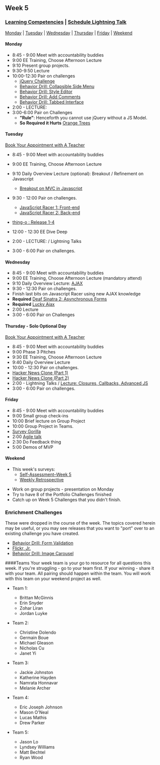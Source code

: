 ## Week 5

### [Learning Competencies](learning-competencies/week-5-lc.md) | [Schedule Lightning Talk](lightning-talks/lt-week5.md)

[Monday](#monday) | [Tuesday](#tuesday) | [Wednesday](#wednesday) | [Thursday](#thursday) | [Friday](#friday) | [Weekend](#weekend)

#### Monday

* 8:45 - 9:00 Meet with accountability buddies
* 9:00  EE Training, Choose Afternoon Lecture
* 9:10 Present group projects.
* 9:30-9:50 Lecture
* 10:00-12:30 Pair on challenges
  * [jQuery Challenge](../../../jquery-challenge)
  * [Behavior Drill: Collapsible Side Menu](../../../behavior-drill-collapsible-side-menu-challenge)
  * [Behavior Drill: Style Editor](../../../behavior-drill-style-editor-challenge)
  * [Behavior Drill: Add Comments](../../../behavior-drill-add-comments-challenge)
  * [Behavior Drill: Tabbed Interface](../../../behavior-drill-tabbed-interface-challenge)
* 2:00 - LECTURE:
* 3:00-6:00 Pair on Challenges
  * **"Rule"**:  Henceforth you cannot use jQuery without a JS Model.
  * **So Required it Hurts** [Orange Trees](../../../orange-jasmine-challenge)


#### Tuesday

[Book Your Appointment with A Teacher](https://www.google.com/calendar/selfsched?sstoken=UU9SNjlTQXNyNlRkfGRlZmF1bHR8ODNkZjllYzVmZGNmZWQ4MDY3ZWFjMWM1MWM0Y2U2Njc)


* 8:45 - 9:00 Meet with accountability buddies
* 9:00  EE Training, Choose Afternoon Lecture
* 9:10 Daily Overview Lecture (optional): Breakout / Refinement on Javascript
  * [Breakout on MVC in Javascript]()
* 9:30 - 12:00 Pair on challenges.

  * [JavaScript Racer 1: Front-end](../../../javascript-racer-1-front-end-challenge)
  * [JavaScript Racer 2: Back-end](../../../javascript-racer-2-back-end-challenge)

 * [thing-o : Release 1-4](../../../thing-o-challenge)
* 12:00 - 12:30 EE Dive Deep
* 2:00 - LECTURE: / Lightning Talks
* 3:00 - 6:00 Pair on challenges.

#### Wednesday

* 8:45 - 9:00 Meet with accountability buddies
* 9:00  EE Training, Choose Afternoon Lecture  (mandatory attend)
* 9:10 Daily Overview Lecture: [AJAX]()
* 9:30 - 12:30 Pair on challenges.
 * Finish last bits on Javascript Racer using new AJAX knowledge
 * **Required** [Deaf Sinatra 2: Asynchronous Forms](../../../deaf-sinatra-2-asynchronous-forms-challenge)
 * **Required** [Lucky Ajax](../../../lucky-ajax-challenge)
* 2:00 Lecture
* 3:00 - 6:00 Pair on Challenges


#### Thursday  - Solo Optional Day

[Book Your Appointment with A Teacher]( https://www.google.com/calendar/selfsched?sstoken=UUR5OG9kZlBFOFFBfGRlZmF1bHR8MTUwNDM0YjRiMDFjMzhhNWYyZjA3NjQwZDlkNjY0MGM)

* 8:45 - 9:00 Meet with accountability buddies
* 9:00 Phase 3 Pitches
* 9:30  EE Training, Choose Afternoon Lecture
* 9:40 Daily Overview Lecture
* 10:00 - 12:30 Pair on challenges.
 * [Hacker News Clone (Part 1)](../../../hacker-news-clone-part-1-challenge)
 * [Hacker News Clone (Part 2)](../../../hacker-news-clone-part-2-challenge)
* 2:00 - Lightning Talks / [Lecture: Closures, Callbacks, Advanced JS]()
* 3:00 - 6:00 Pair on challenges.

#### Friday

* 8:45 - 9:00 Meet with accountability buddies
* 9:00 Small group check-ins
* 10:00 Brief lecture on Group Project
* 10:00 Group Project in Teams.
 * [Survey Gorilla](../../../survey-gorilla-challenge)
* 2:00 [Agile talk](lecture-notes/agile.md)
* 2:30 Do Feedback thing
* 5:00 Demos of MVP

#### Weekend

- This week's surveys:
  - [Self-Assessment–Week 5](https://docs.google.com/forms/d/1B-Mizej_hfiFCX76aey-HlCXwga1_0KpYuCSMZLBS1I/viewform)
  - [Weekly Retrospective](http://bit.ly/sfretro)
* Work on group projects - presentation on Monday
* Try to have 8 of the Portfolio Challenges finished
* Catch up on Week 5 Challenges that you didn't finish.

### Enrichment Challenges

These were dropped in the course of the week.  The topics covered herein may be
useful, or you may see releases that you want to "port" over to an existing
challenge you have created.

 * [Behavior Drill: Form Validation](../../../behavior-drill-form-validation-challenge)
 * [Flickr, Jr.](../../../flickr-jr-challenge)
 * [Behavior Drill: Image Carousel](../../../behavior-drill-image-carousel-challenge)



####Teams
Your week team is your go to resource for all questions this week. If you're struggling - go to your team first.  If your winning - share it with your team.  All pairing should happen within the team.  You will work with this team on your weekend project as well.

* Team 1:
  * Brittan McGinnis
  * Erin Snyder
  * Zohar Liran
  * Jordan Luyke

* Team 2:
   * Christine Dolendo
   * Germain Boue
   * Michael Gleason
   * Nicholas Cu
   * Janet Yi

* Team 3:
  * Jackie Johnston
  * Katherine Hayden
  * Namrata Honnavar
  * Melanie Archer

* Team 4:
  * Eric Joseph Johnson
  * Mason O'Neal
  * Lucas Mathis
  * Drew Parker

* Team 5:
  * Jason Lo
  * Lyndsey Williams
  * Matt Bechtel
  * Ryan Wood

